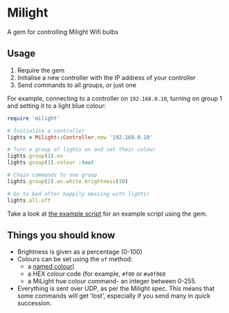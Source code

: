 Milight
=======
A gem for controlling Milight Wifi bulbs

Usage
-----
1. Require the gem
2. Initialise a new controller with the IP address of your controller
3. Send commands to all groups, or just one

For example, connecting to a controller on `192.168.0.10`, turning on group 1 and setting it to a light blue colour:

```Ruby
require 'milight'

# Initialise a controller
lights = Milight::Controller.new '192.168.0.10'

# Turn a group of lights on and set their colour
lights.group(1).on
lights.group(1).colour :teal

# Chain commands to one group
lights.group(2).on.white.brightness(30)

# Go to bed after happily messing with lights!
lights.all.off
```

Take a look at [the example script](bin/example) for an example script using the gem.

Things you should know
----------------------
* Brightness is given as a percentage (0-100)
* Colours can be set using the `of` method:
  * a [named colour](lib/milight/colour/named.rb))
  * a HEX colour code (for example, `#f00` or `#a0f060`
  * a MiLight hue colour command- an integer between 0-255.
* Everything is sent over UDP, as per the Milight spec. This means that some commands will get 'lost', especially if you send many in quick succession.
